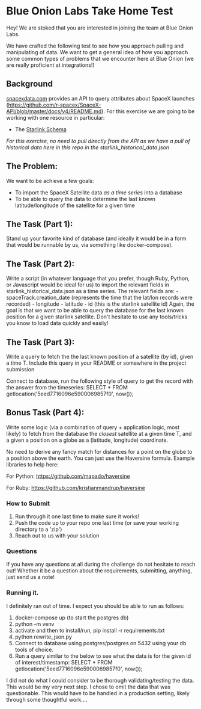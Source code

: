 # Blue Onion Labs Take Home Test

Hey! We are stoked that you are interested in joining the team at Blue Onion Labs.

We have crafted the following test to see how you approach pulling and manipulating of data. We want to get a general idea of how you approach some common types of problems that we encounter here at Blue Onion (we are really proficient at integrations!)

## Background
[spacexdata.com](https://docs.spacexdata.com/) provides an API to query attributes about SpaceX launches (https://github.com/r-spacex/SpaceX-API/blob/master/docs/v4/README.md). For this exercise we are going to be working with one resource in particular:
- The [Starlink Schema](https://github.com/r-spacex/SpaceX-API/blob/master/docs/v4/starlink/schema.md)

*For this exercise, no need to pull directly from the API as we have a pull of historical data here in this repo in the starlink_historical_data.json*

## The Problem:
We want to be achieve a few goals:
  - To import the SpaceX Satellite data _as a time series_ into a database
  - To be able to query the data to determine the last known latitude/longitude of the satellite for a given time

## The Task (Part 1):

Stand up your favorite kind of database (and ideally it would be in a form that would be runnable by us, via something like docker-compose).

## The Task (Part 2):

Write a script (in whatever language that you prefer, though Ruby, Python, or Javascript would be ideal for us) to import the relevant fields in starlink_historical_data.json as a time series. The relevant fields are:
    - spaceTrack.creation_date (represents the time that the lat/lon records were recorded)
    - longitude
    - latitude
    - id (this is the starlink satellite id)
Again, the goal is that we want to be able to query the database for the last known position for a given starlink satellite.
Don't hesitate to use any tools/tricks you know to load data quickly and easily!

## The Task (Part 3):

Write a query to fetch the the last known position of a satellite (by id), given a time T. Include this query in your README or somewhere in the project submission

Connect to database, run the following style of query to get the record with the answer from the timeseries:
SELECT * FROM getlocation('5eed7716096e5900069857f0', now());


## Bonus Task (Part 4):

Write some logic (via a combination of query + application logic, most likely) to fetch from the database the _closest_ satellite at a given time T, and a given a position on a globe as a (latitude, longitude) coordinate.

No need to derive any fancy match for distances for a point on the globe to a position above the earth. You can just use the Haversine formula. Example libraries to help here:

For Python: https://github.com/mapado/haversine

For Ruby: https://github.com/kristianmandrup/haversine

### How to Submit

1. Run through it one last time to make sure it works!
2. Push the code up to your repo one last time (or save your working directory to a 'zip')
3. Reach out to us with your solution

### Questions

If you have any questions at all during the challenge do not hesitate to reach out! Whether it be a question about the requirements, submitting, anything, just send us a note!

### Running it. 

I definitely ran out of time. I expect you should be able to run as follows:
1. docker-compose up (to start the postgres db)
2. python -m venv <path to new venv>
3. activate and then to install/run, pip install -r requirements.txt
4. python rewrite_json.py
5. Connect to database using postgres/postgres on 5432 using your db tools of choice. 
6. Run a query similar to the below to see what the data is for the given id of interest/timestamp: 
   SELECT * FROM getlocation('5eed7716096e5900069857f0', now());

I did not do what I could consider to be thorough validating/testing the data. This would be my very next step. I chose to omit the data that was questionable. This would have to be handled in a production setting, likely through some thoughtful work....
